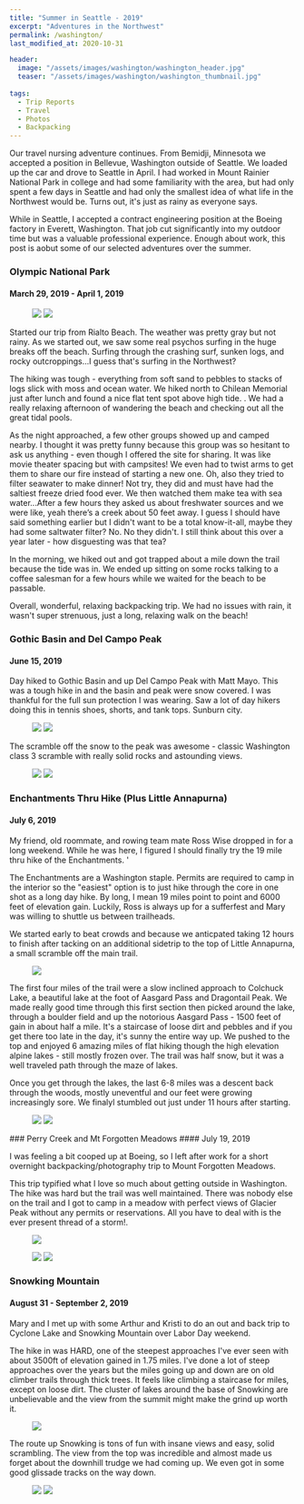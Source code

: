 ```yaml
---
title: "Summer in Seattle - 2019"
excerpt: "Adventures in the Northwest"
permalink: /washington/
last_modified_at: 2020-10-31

header:
  image: "/assets/images/washington/washington_header.jpg"
  teaser: "/assets/images/washington/washington_thumbnail.jpg"
  
tags:
  - Trip Reports
  - Travel
  - Photos
  - Backpacking
---
```

Our travel nursing adventure continues. From Bemidji, Minnesota we accepted a position in Bellevue, Washington outside of Seattle. We loaded up the car and drove to Seattle in April. I had worked in Mount Rainier National Park in college and had some familiarity with the area, but had only spent a few days in Seattle and had only the smallest idea of what life in the Northwest would be. Turns out, it's just as rainy as everyone says.

While in Seattle, I accepted a contract engineering position at the Boeing factory in Everett, Washington. That job cut significantly into my outdoor time but was a valuable professional experience. Enough about work, this post is aobut some of our selected adventures over the summer.

### Olympic National Park
#### March 29, 2019 - April 1, 2019
<figure class = "half">
    <a href="/assets/images/washington/olympic1.jpg"><img src="/assets/images/washington/olympic1.jpg"></a>
    <a href="/assets/images/washington/olympic2.jpg"><img src="/assets/images/washington/olympic2.jpg"></a>
</figure>

Started our trip from Rialto Beach. The weather was pretty gray but not rainy. As we started out, we saw some real psychos surfing in the huge breaks off the beach. Surfing through the crashing surf, sunken logs, and rocky outcroppings...I guess that's surfing in the Northwest?

The hiking was tough - everything from soft sand to pebbles to stacks of logs slick with moss and ocean water. We hiked north to Chilean Memorial just after lunch and found a nice flat tent spot above high tide. . We had a really relaxing afternoon of wandering the beach and checking out all the great tidal pools. 

As the night approached, a few other groups showed up and camped nearby. I thought it was pretty funny because this group was so hesitant to ask us anything - even though I offered the site for sharing. It was like movie theater spacing but with campsites! We even had to twist arms to get them to share our fire instead of starting a new one. Oh, also they tried to filter seawater to make dinner! Not try, they did and must have had the saltiest freeze dried food ever. We then watched them make tea with sea water...After a few hours they asked us about freshwater sources and we were like, yeah there’s a creek about 50 feet away. I guess I should have said something earlier but I didn't want to be a total know-it-all, maybe they had some saltwater filter? No. No they didn't. I still think about this over a year later - how disguesting was that tea? 

In the morning, we hiked out and got trapped about a mile down the trail because the tide was in. We ended up sitting on some rocks talking to a coffee salesman for a few hours while we waited for the beach to be passable.

Overall, wonderful, relaxing backpacking trip. We had no issues with rain, it wasn't super strenuous, just a long, relaxing walk on the beach!

### Gothic Basin and Del Campo Peak
#### June 15, 2019

Day hiked to Gothic Basin and up Del Campo Peak with Matt Mayo. This was a tough hike in and the basin and peak were snow covered. I was thankful for the full sun protection I was wearing. Saw a lot of day hikers doing this in tennis shoes, shorts, and tank tops. Sunburn city.
<figure class = "half">
    <a href="/assets/images/washington/gothic1.jpg"><img src="/assets/images/washington/gothic1.jpg"></a>
    <a href="/assets/images/washington/gothic2.jpg"><img src="/assets/images/washington/gothic2.jpg"></a>
</figure>

The scramble off the snow to the peak was awesome - classic Washington class 3 scramble with really solid rocks and astounding views.

<figure class = "half">
    <a href="/assets/images/washington/gothic3.jpg"><img src="/assets/images/washington/gothic3.jpg"></a>
    <a href="/assets/images/washington/gothic4.jpg"><img src="/assets/images/washington/gothic4.jpg"></a>
</figure>

### Enchantments Thru Hike (Plus Little Annapurna)
#### July 6, 2019

My friend, old roommate, and rowing team mate Ross Wise dropped in for a long weekend. While he was here, I figured I should finally try the 19 mile thru hike of the Enchantments. '

The Enchantments are a Washington staple. Permits are required to camp in the interior so the "easiest" option is to just hike through the core in one shot as a long day hike. By long, I mean 19 miles point to point and 6000 feet of elevation gain. Luckily, Ross is always up for a sufferfest and Mary was willing to shuttle us between trailheads.

We started early to beat crowds and because we anticpated taking 12 hours to finish after tacking on an additional sidetrip to the top of Little Annapurna, a small scramble off the main trail.

<figure class = "align-center">
    <a href="/assets/images/washington/enchantments1.jpg"><img src="/assets/images/washington/enchantments1.jpg"></a>
</figure>

The first four miles of the trail were a slow inclined approach to Colchuck Lake, a beautiful lake at the foot of Aasgard Pass and Dragontail Peak. We made really good time through this first section then picked around the lake, through a boulder field and up the notorious Aasgard Pass - 1500 feet of gain in about half a mile. It's a staircase of loose dirt and pebbles and if you get there too late in the day, it's sunny the entire way up. We pushed to the top and enjoyed 6 amazing miles of flat hiking though the high elevation alpine lakes - still mostly frozen over. The trail was half snow, but it was a well traveled path through the maze of lakes.

Once you get through the lakes, the last 6-8 miles was a descent back through the woods, mostly uneventful and our feet were growing increasingly sore. We finalyl stumbled out just under 11 hours after starting.
<figure class = "half">
    <a href="/assets/images/washington/enchantments2.jpg"><img src="/assets/images/washington/enchantments2.jpg"></a>
    <a href="/assets/images/washington/enchantments3.jpg">
<img src="/assets/images/washington/enchantments3.jpg"></a>
</figure>
### Perry Creek and Mt Forgotten Meadows
#### July 19, 2019

I was feeling a bit cooped up at Boeing, so I left after work for a short overnight backpacking/photography trip to Mount Forgotten Meadows.

This trip typified what I love so much about getting outside in Washington. The hike was hard but the trail was well maintained. There was nobody else on the trail and I got to camp in a meadow with perfect views of Glacier Peak without any permits or reservations. All you have to deal with is the ever present thread of a storm!.

<figure class = "align-center">
    <a href="/assets/images/washington/forgotten4.jpg"><img src="/assets/images/washington/forgotten4.jpg"></a>
</figure>

<figure class = "half">
    <a href="/assets/images/washington/forgotten2.jpg"><img src="/assets/images/washington/forgotten2.jpg"></a>
    <a href="/assets/images/washington/forgotten3.jpg"><img src="/assets/images/washington/forgotten3.jpg"></a>
</figure>

### Snowking Mountain
#### August 31 - September 2, 2019
Mary and I met up with some Arthur and Kristi to do an out and back trip to Cyclone Lake and Snowking Mountain over Labor Day weekend. 

The hike in was HARD, one of the steepest approaches I've ever seen with about 3500ft of elevation gained in 1.75 miles. I've done a lot of steep approaches over the years but the miles going up and down are on old climber trails through thick trees. It feels like climbing a staircase for miles, except on loose dirt. The cluster of lakes around the base of Snowking are unbelievable and the view from the summit might make the grind up worth it. 

<figure class = "align-center">
    <a href="/assets/images/washington/snowking2.jpg"><img src="/assets/images/washington/snowking2.jpg"></a>
</figure>


The route up Snowking is tons of fun with insane views and easy, solid scrambling. The view from the top was incredible and almost made us forget about the downhill trudge we had coming up. We even got in some good glissade tracks on the way down. 

<figure class = "half">
    <a href="/assets/images/washington/snowking3.jpg"><img src="/assets/images/washington/snowking3.jpg"></a>
    <a href="/assets/images/washington/snowking4.jpg"><img src="/assets/images/washington/snowking4.jpg"></a>
</figure>

 

